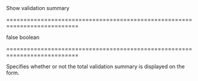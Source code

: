<!--**
/*-------------------------------------------
    Auto-generated file. Do not modify.
-------------------------------------------

**-->
<!--d-->Show validation summary<!--/d-->
===========================================================================
<!--default-->false<!--/default-->
<!--type-->boolean<!--/type-->
===========================================================================

<!--shortDescription-->
Specifies whether or not the total validation summary is displayed on the form.
<!--/shortDescription-->

<!--fullDescription-->

<!--/fullDescription-->